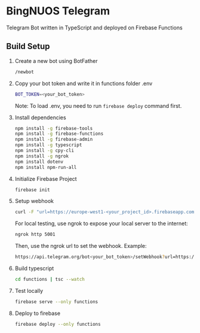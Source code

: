# BingNUOS Telegram
Telegram Bot written in TypeScript and deployed on Firebase Functions

## Build Setup

1. Create a new bot using BotFather
    ``` bash
    /newbot
    ```

2. Copy your bot token and write it in functions folder .env 
    ``` bash
    BOT_TOKEN=<your_bot_token>
    ```
    Note: To load .env, you need to run ```firebase deploy``` command first.

3. Install dependencies
    ``` bash
    npm install -g firebase-tools
    npm install -g firebase-functions
    npm install -g firebase-admin
    npm install -g typescript
    npm install -g cpy-cli
    npm install -g ngrok
    npm install dotenv
    npm install npm-run-all
    ```

4. Initialize Firebase Project
    ``` bash
    firebase init
    ```

5. Setup webhook
    ``` bash
    curl -F "url=https://europe-west1-<your_project_id>.firebaseapp.com/telegramBot" https://api.telegram.org/bot<your_bot_token>/setWebhook
    ```
    For local testing, use ngrok to expose your local server to the internet:
    ``` bash
    ngrok http 5001
    ```
    Then, use the ngrok url to set the webhook. Example:
    ``` bash
    https://api.telegram.org/bot<your_bot_token>/setWebhook?url=https://<ngrok_id>.ngrok.io/<your_project_id>/europe-west1/telegramBot
    ```

6. Build typescript
    ``` bash
    cd functions | tsc --watch
    ```

7. Test locally
    ``` bash
    firebase serve --only functions
    ```

8. Deploy to firebase
    ``` bash
    firebase deploy --only functions
    ```
